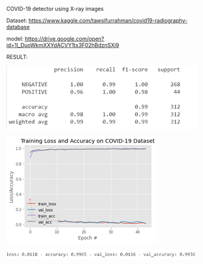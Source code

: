 COVID-19 detector using X-ray images

Dataset: https://www.kaggle.com/tawsifurrahman/covid19-radiography-database

model: https://drive.google.com/open?id=1l_DuoWkmXXYdACVY1tx3F02hBdznSXi9

RESULT:

![RESULT](https://github.com/ffyyytt/covid-19/blob/master/IMG1.png)

![RESULT](https://github.com/ffyyytt/covid-19/blob/master/IMG2.png)

![RESULT](https://github.com/ffyyytt/covid-19/blob/master/IMG3.png)
